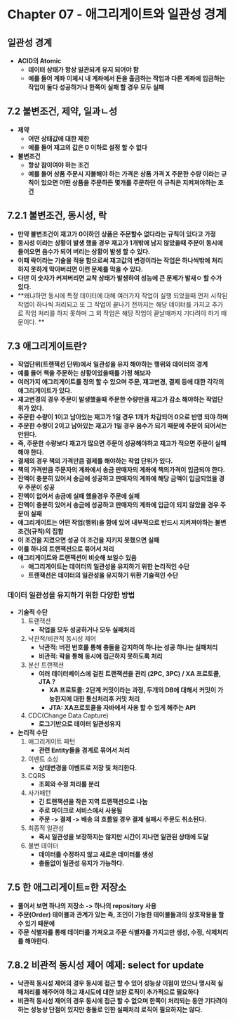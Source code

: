 # Chapter 07 - 애그리게이트와 일관성 경계

## 일관성 경계
* **ACID의 Atomic**
    * **데이터 상태가 항상 일관되게 유지 되어야 함**
    * **예를 들어 계좌 이체시 내 계좌에서 돈을 출금하는 작업과 다른 계좌에 입금하는 작업이 둘다 성공하거나 한쪽이 실패 할 경우 모두 실패**

## 7.2 불변조건, 제약, 일과ㄴ성
* **제약**
    * **어떤 상태값에 대한 제한**
    * **예를 들어 재고의 값은 0 이하로 설정 할 수 없다**
* **불변조건**
    * **항상 참이여야 하는 조건**
    * **예를 들어 상품 주문시 지불해야 하는 가격은 상품 가격 X 주문한 수량 이라는 규칙이 있으면 어떤 상품을 주문하든 몇개를 주문하던 이 규칙은 지켜져야하는 조건**

## 7.2.1 불변조건, 동시성, 락
* **만약 불변조건이 재고가 0이하인 상품은 주문할수 없다라는 규칙이 있다고 가정**
* **동시성 이라는 상황이 발생 했을 경우 재고가 1개밖에 남지 않았을때 주문이 동시에 들어오면 음수가 되어 버리는 상황이 발생 할 수 있다.**
* **이때 락이라는 기술을 적용 함으로써 재고값의 변경이라는 작업은 하나씩밖에 처리 하지 못하게 막아버리면 이런 문제를 막을 수 있다.**
* **다만 이 숫자가 커져버리면 교착 상태가 발생하여 성능에 큰 문제가 발새ㅇ 할 수가 있다.**
* **왜냐하면 동시에 특정 데이터에 대해 여러가지 작업이 실행 되었을때 먼저 시작된 작업이 하나씩 처리되고 또 그 작업이 끝나기 전까지는 해당 데이터를 가지고 추가로 작업 처리를 하지 못하며 그 외 작업은 해당 작업이 끝날때까지 기다려야 하기 때문이다. **
    
## 7.3 애그리게이트란?
* **작업단위(트랜잭션 단위)에서 일관성을 유지 해야하는 행위와 데이터의 경계**
* **예를 들어 책을 주문하는 상황이었을때를 가정 해보자**
* **여러가지 애그리게이트를 정의 할 수 있으며 주문, 재고변경, 결제 등에 대한 각각의 애그리게이트가 있다.**
* **재고변경의 경우 주문이 발생했을때 주문한 수량만큼 재고가 감소 해야하는 작업단위가 있다.**
* **주문한 수량이 1이고 남아있는 재고가 1일 경우 1개가 차감되어 0으로 반영 되야 하며**
* **주문한 수량이 2이고 남아있는 재고가 1일 경우 음수가 되기 때문에 주문이 되어서는 안된다.**
* **즉, 주문한 수량보다 재고가 많으면 주문이 성공해야하고 재고가 적으면 주문이 실패해야 한다.**
* **결제의 경우 책의 가격만큼 결제를 해야하는 작업 단위가 있다.**
* **책의 가격만큼 주문자의 계좌에서 송금 판매자의 계좌에 책의가격이 입금되야 한다.**
* **잔액이 충분히 있어서 송금에 성공하고 판매자의 계좌에 해당 금액이 입금되었을 경우 주문이 성공**
* **잔액이 없어서 송금에 실패 했을경우 주문에 실패**
* **잔액이 충분히 있어서 송금에 성공하고 판매자의 계좌에 입금이 되지 않았을 경우 주문이 실패**
* **애그리게이트는 어떤 작업(행위)을 함에 있어 내부적으로 반드시 지켜져야하는 불변조건(규칙)의 집합**
* **이 조건을 지켰으면 성공 이 조건을 지키지 못했으면 실패**
* **이를 하나의 트랜잭션으로 묶어서 처리**
* **애그리게이트와 트랜잭션이 비슷해 보일수 있음**
    * **애그리게이트는 데이터의 일관성을 유지하기 위한 논리적인 수단**
    * **트랜잭션은 데이터의 일관성을 유지하기 위환 기술적인 수단**

### 데이터 일관성을 유지하기 위한 다양한 방법
* **기술적 수단**
    1. 트랜잭션
        * **작업을 모두 성공하거나 모두 실패처리**
    2. 낙관적/비관적 동시성 제어
        * **낙관적: 버전 번호를 통해 충돌을 감지하여 하나는 성공 하나는 실패처리**
        * **비관적: 락을 통해 동시에 접근하지 못하도록 처리**
    3. 분산 트랜잭션
        * **여러 데이터베이스에 걸친 트랜잭션을 관리 (2PC, 3PC) / XA 프로토콜, JTA ?**
            * **XA 프로토콜: 2단계 커밋이라는 과정, 두개의 DB에 대해서 커밋이 가능한지에 대한 통신처리후 커밋 처리**
            * **JTA: XA프로토콜을 자바에서 사용 할 수 있게 해주는 API**
    4. CDC(Change Data Capture)
        * **로그기반으로 데이터 일관성유지**
* **논리적 수단**
    1. 애그리게이트 패턴
        * **관련 Entity들을 경계로 묶어서 처리**
    2. 이벤트 소싱
        * **상태변경을 이벤트로 저장 및 처리한다.**
    3. CQRS
        * **조회와 수정 처리를 분리**
    4. 사가패턴
        * **긴 트랜잭션을 작은 지역 트랜잭션으로 나눔**
        * **주로 마이크로 서비스에서 사용됨**
        * **주문 -> 결제 -> 배송 의 흐름일 경우 결제 실패시 주문도 취소된다.**
    5. 최종적 일관성
        * **즉시 일관성을 보장하지는 않지만 시간이 지나면 일관된 상태에 도달**
    6. 불변 데이터
        * **데이터를 수정하지 않고 새로운 데이터를 생성**
        * **충돌없이 일관성 유지가 가능하다.**



## 7.5 한 애그리게이트=한 저장소
* **풀어서 보면 하나의 저장소 -> 하나의 repository 사용**
* **주문(Order) 테이블과 관계가 있는 즉, 조인이 가능한 테이블들과의 상호작용을 할 수 있기 때문에**
* **주문 식별자를 통해 데이터를 가져오고 주문 식별자를 가지고만 생성, 수정, 삭제처리를 해야한다.**

## 7.8.2 비관적 동시성 제어 예제: select for update
* **낙관적 동시성 제어의 경우 동시에 접근 할 수 있어 성능상 이점이 있으나 명시적 실패처리를 해주어야 하고 재시도에 대한 보완 로직이 추가적으로 필요하다**
* **비관적 동시성 제어의 경우 동시에 접근 할 수 없으며 한쪽이 처리되는 동안 기다려야 하는 성능상 단점이 있지만 충돌로 인한 실패처리 로직이 필요하지는 않다.**